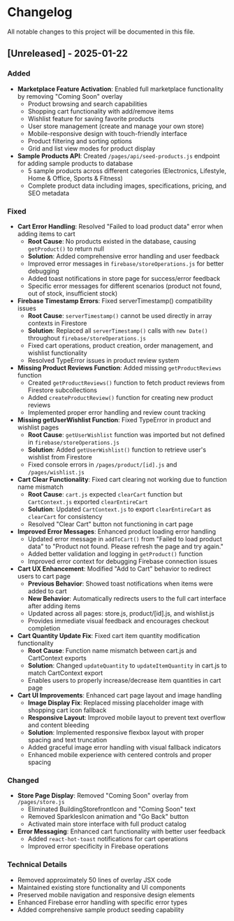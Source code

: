 # Changelog

All notable changes to this project will be documented in this file.

## [Unreleased] - 2025-01-22

### Added
- **Marketplace Feature Activation**: Enabled full marketplace functionality by removing "Coming Soon" overlay
  - Product browsing and search capabilities
  - Shopping cart functionality with add/remove items
  - Wishlist feature for saving favorite products
  - User store management (create and manage your own store)
  - Mobile-responsive design with touch-friendly interface
  - Product filtering and sorting options
  - Grid and list view modes for product display
- **Sample Products API**: Created `/pages/api/seed-products.js` endpoint for adding sample products to database
  - 5 sample products across different categories (Electronics, Lifestyle, Home & Office, Sports & Fitness)
  - Complete product data including images, specifications, pricing, and SEO metadata

### Fixed
- **Cart Error Handling**: Resolved "Failed to load product data" error when adding items to cart
  - **Root Cause**: No products existed in the database, causing `getProduct()` to return null
  - **Solution**: Added comprehensive error handling and user feedback
  - Improved error messages in `firebase/storeOperations.js` for better debugging
  - Added toast notifications in store page for success/error feedback
  - Specific error messages for different scenarios (product not found, out of stock, insufficient stock)
- **Firebase Timestamp Errors**: Fixed serverTimestamp() compatibility issues
  - **Root Cause**: `serverTimestamp()` cannot be used directly in array contexts in Firestore
  - **Solution**: Replaced all `serverTimestamp()` calls with `new Date()` throughout `firebase/storeOperations.js`
  - Fixed cart operations, product creation, order management, and wishlist functionality
  - Resolved TypeError issues in product review system
- **Missing Product Reviews Function**: Added missing `getProductReviews` function
  - Created `getProductReviews()` function to fetch product reviews from Firestore subcollections
  - Added `createProductReview()` function for creating new product reviews
  - Implemented proper error handling and review count tracking
- **Missing getUserWishlist Function**: Fixed TypeError in product and wishlist pages
  - **Root Cause**: `getUserWishlist` function was imported but not defined in `firebase/storeOperations.js`
  - **Solution**: Added `getUserWishlist()` function to retrieve user's wishlist from Firestore
  - Fixed console errors in `/pages/product/[id].js` and `/pages/wishlist.js`
- **Cart Clear Functionality**: Fixed cart clearing not working due to function name mismatch
  - **Root Cause**: `cart.js` expected `clearCart` function but `CartContext.js` exported `clearEntireCart`
  - **Solution**: Updated `CartContext.js` to export `clearEntireCart` as `clearCart` for consistency
  - Resolved "Clear Cart" button not functioning in cart page
- **Improved Error Messages**: Enhanced product loading error handling
  - Updated error message in `addToCart()` from "Failed to load product data" to "Product not found. Please refresh the page and try again."
  - Added better validation and logging in `getProduct()` function
  - Improved error context for debugging Firebase connection issues
- **Cart UX Enhancement**: Modified "Add to Cart" behavior to redirect users to cart page
  - **Previous Behavior**: Showed toast notifications when items were added to cart
  - **New Behavior**: Automatically redirects users to the full cart interface after adding items
  - Updated across all pages: store.js, product/[id].js, and wishlist.js
  - Provides immediate visual feedback and encourages checkout completion
- **Cart Quantity Update Fix**: Fixed cart item quantity modification functionality
  - **Root Cause**: Function name mismatch between cart.js and CartContext exports
  - **Solution**: Changed `updateQuantity` to `updateItemQuantity` in cart.js to match CartContext export
  - Enables users to properly increase/decrease item quantities in cart page
- **Cart UI Improvements**: Enhanced cart page layout and image handling
  - **Image Display Fix**: Replaced missing placeholder image with shopping cart icon fallback
  - **Responsive Layout**: Improved mobile layout to prevent text overflow and content bleeding
  - **Solution**: Implemented responsive flexbox layout with proper spacing and text truncation
  - Added graceful image error handling with visual fallback indicators
  - Enhanced mobile experience with centered controls and proper spacing

### Changed
- **Store Page Display**: Removed "Coming Soon" overlay from `/pages/store.js`
  - Eliminated BuildingStorefrontIcon and "Coming Soon" text
  - Removed SparklesIcon animation and "Go Back" button
  - Activated main store interface with full product catalog
- **Error Messaging**: Enhanced cart functionality with better user feedback
  - Added `react-hot-toast` notifications for cart operations
  - Improved error specificity in Firebase operations

### Technical Details
- Removed approximately 50 lines of overlay JSX code
- Maintained existing store functionality and UI components
- Preserved mobile navigation and responsive design elements
- Enhanced Firebase error handling with specific error types
- Added comprehensive sample product seeding capability
